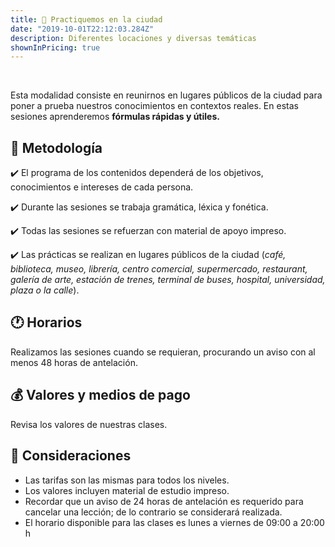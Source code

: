 ```yaml
---
title: 💬 Practiquemos en la ciudad
date: "2019-10-01T22:12:03.284Z"
description: Diferentes locaciones y diversas temáticas
shownInPricing: true
---
```


<br />

Esta modalidad consiste en reunirnos en lugares públicos de la ciudad para poner a prueba
nuestros conocimientos en contextos reales. En estas sesiones aprenderemos **fórmulas rápidas y útiles.**

## 📝 Metodología

✔️ El programa de los contenidos dependerá de los objetivos, conocimientos e intereses de cada persona.

✔️ Durante las sesiones se trabaja gramática, léxica y fonética.

✔️ Todas las sesiones se refuerzan con material de apoyo impreso.

✔️ Las prácticas se realizan en lugares públicos de la ciudad (_café, biblioteca, museo, librería, centro comercial, supermercado, restaurant, galería de arte, estación de trenes, terminal de buses, hospital, universidad, plaza o la calle_).

## 🕐 Horarios

Realizamos las sesiones cuando se requieran, procurando un aviso con al menos 48 horas de antelación.

## 💰 Valores y medios de pago

Revisa los valores de nuestras clases.

## 📌 Consideraciones

- Las tarifas son las mismas para todos los niveles.
- Los valores incluyen material de estudio impreso.
- Recordar que un aviso de 24 horas de antelación es requerido para cancelar una lección; de lo contrario se considerará realizada.
- El horario disponible para las clases es lunes a viernes de 09:00 a 20:00 h
